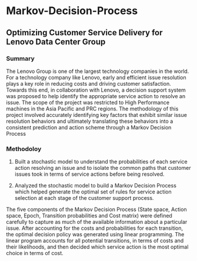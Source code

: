 # Markov-Decision-Process

## Optimizing Customer Service Delivery for Lenovo Data Center Group

### Summary
The Lenovo Group is one of the largest technology companies in the world. For a technology company like Lenovo, early and efficient issue resolution plays a key role in reducing costs and driving customer satisfaction. Towards this end, in collaboration with Lenovo, a decision support system was proposed to help identify the appropriate service action to resolve an issue. The scope of the project was restricted to High Performance machines in the Asia Pacific and PRC regions. The methodology of this project involved accurately identifying key factors that exhibit similar issue resolution behaviors and ultimately translating these behaviors into a consistent prediction and action scheme through a Markov Decision Process

### Methodoloy

1) Built a stochastic model to understand the probabilities of each service action resolving an issue and to isolate the common paths that customer issues took in terms of service actions before being resolved.

2) Analyzed the stochastic model to build a Markov Decision Process which helped generate the optimal set of rules for service action selection at each stage of the customer support process.

The five components of the Markov Decision Process (State space, Action space, Epoch, Transition probabilities and Cost matrix) were defined carefully to capture as much of the available information about a particular issue. After accounting for the costs and probabilities for each transition, the optimal decision policy was generated using linear programming. The linear program accounts for all potential transitions, in terms of costs and their likelihoods, and then decided which service action is the most optimal choice in terms of cost.
